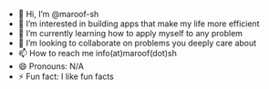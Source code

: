 - 👋 Hi, I’m @maroof-sh
- 👀 I’m interested in building apps that make my life more efficient
- 🌱 I’m currently learning how to apply myself to any problem
- 💞️ I’m looking to collaborate on problems you deeply care about
- 📫 How to reach me info(at)maroof(dot)sh
- 😄 Pronouns: N/A
- ⚡ Fun fact: I like fun facts

<!---
maroof-sh/maroof-sh is a ✨ special ✨ repository because its `README.md` (this file) appears on your GitHub profile.
You can click the Preview link to take a look at your changes.
--->
